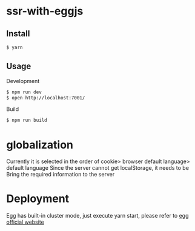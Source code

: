 # ssr-with-eggjs

## Install

```sh
$ yarn
```

## Usage

Development

```sh
$ npm run dev
$ open http://localhost:7001/
```

Build

```bash
$ npm run build
```
# globalization
 Currently it is selected in the order of cookie> browser default language> default language
 Since the server cannot get localStorage, it needs to be
 Bring the required information to the server

# Deployment
 Egg has built-in cluster mode, just execute yarn start, please refer to [egg official website](https://eggjs.org)
